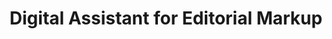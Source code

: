 ---
name: Kiana González Cedeño
title: Digital Assistant for Editorial Markup
image: /assets/figures/headshots/.jpg
---